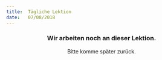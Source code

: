 ```yaml
---
title:  Tägliche Lektion
date:   07/08/2018
---
```


### <center>Wir arbeiten noch an dieser Lektion.</center>
<center>Bitte komme später zurück.</center>